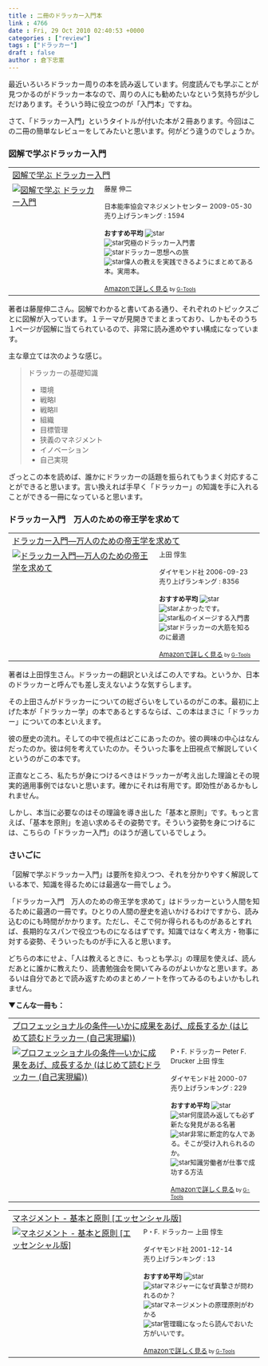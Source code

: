 ```yaml
---
title : 二冊のドラッカー入門本
link : 4766
date : Fri, 29 Oct 2010 02:40:53 +0000
categories : ["review"]
tags : ["ドラッカー"]
draft : false
author : 倉下忠憲
---
```


最近いろいろドラッカー周りの本を読み返しています。何度読んでも学ぶことが見つかるのがドラッカー本なので、周りの人にも勧めたいなという気持ちが少しだけあります。そういう時に役立つのが「入門本」ですね。

さて、「ドラッカー入門」というタイトルが付いた本が２冊あります。今回はこの二冊の簡単なレビューをしてみたいと思います。何がどう違うのでしょうか。
<h3>図解で学ぶドラッカー入門</h3>
<table  border="0" cellpadding="5"><tr><td colspan="2"><a href="http://www.amazon.co.jp/%E5%9B%B3%E8%A7%A3%E3%81%A7%E5%AD%A6%E3%81%B6-%E3%83%89%E3%83%A9%E3%83%83%E3%82%AB%E3%83%BC%E5%85%A5%E9%96%80-%E8%97%A4%E5%B1%8B-%E4%BC%B8%E4%BA%8C/dp/4820745794%3FSubscriptionId%3D15SMZCTB9V8NGR2TW082%26tag%3Drashita1000-22%26linkCode%3Dxm2%26camp%3D2025%26creative%3D165953%26creativeASIN%3D4820745794" target="_top">図解で学ぶ ドラッカー入門</a><img src="http://www.assoc-amazon.jp/e/ir?t=rashita1000-22&l=ur2&o=9" width="1" height="1" style="border: none;" alt="" /></td></tr><tr><td valign="top"><a href="http://www.amazon.co.jp/%E5%9B%B3%E8%A7%A3%E3%81%A7%E5%AD%A6%E3%81%B6-%E3%83%89%E3%83%A9%E3%83%83%E3%82%AB%E3%83%BC%E5%85%A5%E9%96%80-%E8%97%A4%E5%B1%8B-%E4%BC%B8%E4%BA%8C/dp/4820745794%3FSubscriptionId%3D15SMZCTB9V8NGR2TW082%26tag%3Drashita1000-22%26linkCode%3Dxm2%26camp%3D2025%26creative%3D165953%26creativeASIN%3D4820745794" target="_top"><img src="http://ecx.images-amazon.com/images/I/51JGEL3TPfL._SL160_.jpg" border="0" alt="図解で学ぶ ドラッカー入門" /></a></td><td valign="top"><font size="-1">藤屋 伸二 <br /><br />日本能率協会マネジメントセンター  2009-05-30<br />売り上げランキング : 1594<br /><br /><strong>おすすめ平均  </strong><img src="http://g-images.amazon.com/images/G/01/detail/stars-5-0.gif" alt="star" /><br /><img src="http://g-images.amazon.com/images/G/01/detail/stars-5-0.gif" alt="star" />究極のドラッカー入門書<br /><img src="http://g-images.amazon.com/images/G/01/detail/stars-5-0.gif" alt="star" />ドラッカー思想への旅<br /><img src="http://g-images.amazon.com/images/G/01/detail/stars-5-0.gif" alt="star" />偉人の教えを実践できるようにまとめてある本。実用本。<br /><br /><a href="http://www.amazon.co.jp/%E5%9B%B3%E8%A7%A3%E3%81%A7%E5%AD%A6%E3%81%B6-%E3%83%89%E3%83%A9%E3%83%83%E3%82%AB%E3%83%BC%E5%85%A5%E9%96%80-%E8%97%A4%E5%B1%8B-%E4%BC%B8%E4%BA%8C/dp/4820745794%3FSubscriptionId%3D15SMZCTB9V8NGR2TW082%26tag%3Drashita1000-22%26linkCode%3Dxm2%26camp%3D2025%26creative%3D165953%26creativeASIN%3D4820745794" target="_top">Amazonで詳しく見る</a></font><font size="-2"> by <a href="http://www.goodpic.com/mt/aws/index.html" >G-Tools</a></font></td></tr></table>

著者は藤屋伸二さん。図解でわかると書いてある通り、それぞれのトピックスごとに図解が入っています。１テーマが見開きでまとまっており、しかもそのうち１ページが図解に当てられているので、非常に読み進めやすい構成になっています。

主な章立ては次のような感じ。



<blockquote>ドラッカーの基礎知識
<ul>
	<li>環境</li>
	<li>戦略Ⅰ</li>
	<li>戦略Ⅱ</li>
	<li>組織</li>
	<li>目標管理</li>
	<li>狭義のマネジメント</li>
	<li>イノベーション</li>
	<li>自己実現</li>
</ul>


</blockquote>


ざっとこの本を読めば、誰かにドラッカーの話題を振られてもうまく対応することができると思います。言い換えれば手早く「ドラッカー」の知識を手に入れることができる一冊になっていると思います。

<h3>ドラッカー入門　万人のための帝王学を求めて</h3>
<table  border="0" cellpadding="5"><tr><td colspan="2"><a href="http://www.amazon.co.jp/%E3%83%89%E3%83%A9%E3%83%83%E3%82%AB%E3%83%BC%E5%85%A5%E9%96%80%E2%80%95%E4%B8%87%E4%BA%BA%E3%81%AE%E3%81%9F%E3%82%81%E3%81%AE%E5%B8%9D%E7%8E%8B%E5%AD%A6%E3%82%92%E6%B1%82%E3%82%81%E3%81%A6-%E4%B8%8A%E7%94%B0-%E6%83%87%E7%94%9F/dp/4478307032%3FSubscriptionId%3D15SMZCTB9V8NGR2TW082%26tag%3Drashita1000-22%26linkCode%3Dxm2%26camp%3D2025%26creative%3D165953%26creativeASIN%3D4478307032" target="_top">ドラッカー入門―万人のための帝王学を求めて</a><img src="http://www.assoc-amazon.jp/e/ir?t=rashita1000-22&l=ur2&o=9" width="1" height="1" style="border: none;" alt="" /></td></tr><tr><td valign="top"><a href="http://www.amazon.co.jp/%E3%83%89%E3%83%A9%E3%83%83%E3%82%AB%E3%83%BC%E5%85%A5%E9%96%80%E2%80%95%E4%B8%87%E4%BA%BA%E3%81%AE%E3%81%9F%E3%82%81%E3%81%AE%E5%B8%9D%E7%8E%8B%E5%AD%A6%E3%82%92%E6%B1%82%E3%82%81%E3%81%A6-%E4%B8%8A%E7%94%B0-%E6%83%87%E7%94%9F/dp/4478307032%3FSubscriptionId%3D15SMZCTB9V8NGR2TW082%26tag%3Drashita1000-22%26linkCode%3Dxm2%26camp%3D2025%26creative%3D165953%26creativeASIN%3D4478307032" target="_top"><img src="http://ecx.images-amazon.com/images/I/418J41127HL._SL160_.jpg" border="0" alt="ドラッカー入門―万人のための帝王学を求めて" /></a></td><td valign="top"><font size="-1">上田 惇生 <br /><br />ダイヤモンド社  2006-09-23<br />売り上げランキング : 8356<br /><br /><strong>おすすめ平均  </strong><img src="http://g-images.amazon.com/images/G/01/detail/stars-4-5.gif" alt="star" /><br /><img src="http://g-images.amazon.com/images/G/01/detail/stars-5-0.gif" alt="star" />よかったです。<br /><img src="http://g-images.amazon.com/images/G/01/detail/stars-5-0.gif" alt="star" />私のイメージする入門書<br /><img src="http://g-images.amazon.com/images/G/01/detail/stars-5-0.gif" alt="star" />ドラッカーの大筋を知るのに最適<br /><br /><a href="http://www.amazon.co.jp/%E3%83%89%E3%83%A9%E3%83%83%E3%82%AB%E3%83%BC%E5%85%A5%E9%96%80%E2%80%95%E4%B8%87%E4%BA%BA%E3%81%AE%E3%81%9F%E3%82%81%E3%81%AE%E5%B8%9D%E7%8E%8B%E5%AD%A6%E3%82%92%E6%B1%82%E3%82%81%E3%81%A6-%E4%B8%8A%E7%94%B0-%E6%83%87%E7%94%9F/dp/4478307032%3FSubscriptionId%3D15SMZCTB9V8NGR2TW082%26tag%3Drashita1000-22%26linkCode%3Dxm2%26camp%3D2025%26creative%3D165953%26creativeASIN%3D4478307032" target="_top">Amazonで詳しく見る</a></font><font size="-2"> by <a href="http://www.goodpic.com/mt/aws/index.html" >G-Tools</a></font></td></tr></table>

著者は上田惇生さん。ドラッカーの翻訳といえばこの人ですね。というか、日本のドラッカーと呼んでも差し支えないような気すらします。

その上田さんがドラッカーについての総ざらいをしているのがこの本。最初に上げた本が「ドラッカー学」の本であるとするならば、この本はまさに「ドラッカー」についての本といえます。

彼の歴史の流れ。そしての中で視点はどこにあったのか。彼の興味の中心はなんだったのか。彼は何を考えていたのか。そういった事を上田視点で解説していくというのがこの本です。

正直なところ、私たちが身につけるべきはドラッカーが考え出した理論とその現実的適用事例ではないと思います。確かにそれは有用です。即効性があるかもしれません。

しかし、本当に必要なのはその理論を導き出した「基本と原則」です。もっと言えば、「基本を原則」を追い求めるその姿勢です。そういう姿勢を身につけるには、こちらの「ドラッカー入門」のほうが適しているでしょう。

<h3>さいごに</h3>
「図解で学ぶドラッカー入門」は要所を抑えつつ、それを分かりやすく解説している本で、知識を得るためには最適な一冊でしょう。

「ドラッカー入門　万人のための帝王学を求めて」はドラッカーという人間を知るために最適の一冊です。ひとりの人間の歴史を追いかけるわけですから、読み込むのにも時間がかかります。ただし、そこで何か得られるものがあるとすれば、長期的なスパンで役立つものになるはずです。知識ではなく考え方・物事に対する姿勢、そういったものが手に入ると思います。

どちらの本にせよ、「人は教えるときに、もっとも学ぶ」の理屈を使えば、読んだあとに誰かに教えたり、読書勉強会を開いてみるのがよいかなと思います。あるいは自分であとで読み返すためのまとめノートを作ってみるのもよいかもしれません。

<strong>▼こんな一冊も：</strong>
<table  border="0" cellpadding="5"><tr><td colspan="2"><a href="http://www.amazon.co.jp/%E3%83%97%E3%83%AD%E3%83%95%E3%82%A7%E3%83%83%E3%82%B7%E3%83%A7%E3%83%8A%E3%83%AB%E3%81%AE%E6%9D%A1%E4%BB%B6%E2%80%95%E3%81%84%E3%81%8B%E3%81%AB%E6%88%90%E6%9E%9C%E3%82%92%E3%81%82%E3%81%92%E3%80%81%E6%88%90%E9%95%B7%E3%81%99%E3%82%8B%E3%81%8B-%E3%81%AF%E3%81%98%E3%82%81%E3%81%A6%E8%AA%AD%E3%82%80%E3%83%89%E3%83%A9%E3%83%83%E3%82%AB%E3%83%BC-%E8%87%AA%E5%B7%B1%E5%AE%9F%E7%8F%BE%E7%B7%A8-P%E3%83%BBF-%E3%83%89%E3%83%A9%E3%83%83%E3%82%AB%E3%83%BC/dp/4478300593%3FSubscriptionId%3D15SMZCTB9V8NGR2TW082%26tag%3Drashita1000-22%26linkCode%3Dxm2%26camp%3D2025%26creative%3D165953%26creativeASIN%3D4478300593" target="_top">プロフェッショナルの条件―いかに成果をあげ、成長するか (はじめて読むドラッカー (自己実現編))</a><img src="http://www.assoc-amazon.jp/e/ir?t=rashita1000-22&l=ur2&o=9" width="1" height="1" style="border: none;" alt="" /></td></tr><tr><td valign="top"><a href="http://www.amazon.co.jp/%E3%83%97%E3%83%AD%E3%83%95%E3%82%A7%E3%83%83%E3%82%B7%E3%83%A7%E3%83%8A%E3%83%AB%E3%81%AE%E6%9D%A1%E4%BB%B6%E2%80%95%E3%81%84%E3%81%8B%E3%81%AB%E6%88%90%E6%9E%9C%E3%82%92%E3%81%82%E3%81%92%E3%80%81%E6%88%90%E9%95%B7%E3%81%99%E3%82%8B%E3%81%8B-%E3%81%AF%E3%81%98%E3%82%81%E3%81%A6%E8%AA%AD%E3%82%80%E3%83%89%E3%83%A9%E3%83%83%E3%82%AB%E3%83%BC-%E8%87%AA%E5%B7%B1%E5%AE%9F%E7%8F%BE%E7%B7%A8-P%E3%83%BBF-%E3%83%89%E3%83%A9%E3%83%83%E3%82%AB%E3%83%BC/dp/4478300593%3FSubscriptionId%3D15SMZCTB9V8NGR2TW082%26tag%3Drashita1000-22%26linkCode%3Dxm2%26camp%3D2025%26creative%3D165953%26creativeASIN%3D4478300593" target="_top"><img src="http://ecx.images-amazon.com/images/I/51EG2EG9X3L._SL160_.jpg" border="0" alt="プロフェッショナルの条件―いかに成果をあげ、成長するか (はじめて読むドラッカー (自己実現編))" /></a></td><td valign="top"><font size="-1">P・F. ドラッカー Peter F. Drucker 上田 惇生 <br /><br />ダイヤモンド社  2000-07<br />売り上げランキング : 229<br /><br /><strong>おすすめ平均  </strong><img src="http://g-images.amazon.com/images/G/01/detail/stars-4-5.gif" alt="star" /><br /><img src="http://g-images.amazon.com/images/G/01/detail/stars-5-0.gif" alt="star" />何度読み返しても必ず新たな発見がある名著<br /><img src="http://g-images.amazon.com/images/G/01/detail/stars-3-0.gif" alt="star" />非常に断定的な人である。そこが受け入れられるのか。<br /><img src="http://g-images.amazon.com/images/G/01/detail/stars-5-0.gif" alt="star" />知識労働者が仕事で成功する方法<br /><br /><a href="http://www.amazon.co.jp/%E3%83%97%E3%83%AD%E3%83%95%E3%82%A7%E3%83%83%E3%82%B7%E3%83%A7%E3%83%8A%E3%83%AB%E3%81%AE%E6%9D%A1%E4%BB%B6%E2%80%95%E3%81%84%E3%81%8B%E3%81%AB%E6%88%90%E6%9E%9C%E3%82%92%E3%81%82%E3%81%92%E3%80%81%E6%88%90%E9%95%B7%E3%81%99%E3%82%8B%E3%81%8B-%E3%81%AF%E3%81%98%E3%82%81%E3%81%A6%E8%AA%AD%E3%82%80%E3%83%89%E3%83%A9%E3%83%83%E3%82%AB%E3%83%BC-%E8%87%AA%E5%B7%B1%E5%AE%9F%E7%8F%BE%E7%B7%A8-P%E3%83%BBF-%E3%83%89%E3%83%A9%E3%83%83%E3%82%AB%E3%83%BC/dp/4478300593%3FSubscriptionId%3D15SMZCTB9V8NGR2TW082%26tag%3Drashita1000-22%26linkCode%3Dxm2%26camp%3D2025%26creative%3D165953%26creativeASIN%3D4478300593" target="_top">Amazonで詳しく見る</a></font><font size="-2"> by <a href="http://www.goodpic.com/mt/aws/index.html" >G-Tools</a></font></td></tr></table>

<table  border="0" cellpadding="5"><tr><td colspan="2"><a href="http://www.amazon.co.jp/%E3%83%9E%E3%83%8D%E3%82%B8%E3%83%A1%E3%83%B3%E3%83%88-%E5%9F%BA%E6%9C%AC%E3%81%A8%E5%8E%9F%E5%89%87-%E3%82%A8%E3%83%83%E3%82%BB%E3%83%B3%E3%82%B7%E3%83%A3%E3%83%AB%E7%89%88-P%E3%83%BBF-%E3%83%89%E3%83%A9%E3%83%83%E3%82%AB%E3%83%BC/dp/4478410232%3FSubscriptionId%3D15SMZCTB9V8NGR2TW082%26tag%3Drashita1000-22%26linkCode%3Dxm2%26camp%3D2025%26creative%3D165953%26creativeASIN%3D4478410232" target="_top">マネジメント - 基本と原則  [エッセンシャル版]</a><img src="http://www.assoc-amazon.jp/e/ir?t=rashita1000-22&l=ur2&o=9" width="1" height="1" style="border: none;" alt="" /></td></tr><tr><td valign="top"><a href="http://www.amazon.co.jp/%E3%83%9E%E3%83%8D%E3%82%B8%E3%83%A1%E3%83%B3%E3%83%88-%E5%9F%BA%E6%9C%AC%E3%81%A8%E5%8E%9F%E5%89%87-%E3%82%A8%E3%83%83%E3%82%BB%E3%83%B3%E3%82%B7%E3%83%A3%E3%83%AB%E7%89%88-P%E3%83%BBF-%E3%83%89%E3%83%A9%E3%83%83%E3%82%AB%E3%83%BC/dp/4478410232%3FSubscriptionId%3D15SMZCTB9V8NGR2TW082%26tag%3Drashita1000-22%26linkCode%3Dxm2%26camp%3D2025%26creative%3D165953%26creativeASIN%3D4478410232" target="_top"><img src="http://ecx.images-amazon.com/images/I/41AY8WEF74L._SL160_.jpg" border="0" alt="マネジメント - 基本と原則  [エッセンシャル版]" /></a></td><td valign="top"><font size="-1">P・F. ドラッカー 上田 惇生 <br /><br />ダイヤモンド社  2001-12-14<br />売り上げランキング : 13<br /><br /><strong>おすすめ平均  </strong><img src="http://g-images.amazon.com/images/G/01/detail/stars-4-5.gif" alt="star" /><br /><img src="http://g-images.amazon.com/images/G/01/detail/stars-5-0.gif" alt="star" />マネジャーになぜ真摯さが問われるのか？<br /><img src="http://g-images.amazon.com/images/G/01/detail/stars-5-0.gif" alt="star" />マネージメントの原理原則がわかる<br /><img src="http://g-images.amazon.com/images/G/01/detail/stars-5-0.gif" alt="star" />管理職になったら読んでおいた方がいいです。<br /><br /><a href="http://www.amazon.co.jp/%E3%83%9E%E3%83%8D%E3%82%B8%E3%83%A1%E3%83%B3%E3%83%88-%E5%9F%BA%E6%9C%AC%E3%81%A8%E5%8E%9F%E5%89%87-%E3%82%A8%E3%83%83%E3%82%BB%E3%83%B3%E3%82%B7%E3%83%A3%E3%83%AB%E7%89%88-P%E3%83%BBF-%E3%83%89%E3%83%A9%E3%83%83%E3%82%AB%E3%83%BC/dp/4478410232%3FSubscriptionId%3D15SMZCTB9V8NGR2TW082%26tag%3Drashita1000-22%26linkCode%3Dxm2%26camp%3D2025%26creative%3D165953%26creativeASIN%3D4478410232" target="_top">Amazonで詳しく見る</a></font><font size="-2"> by <a href="http://www.goodpic.com/mt/aws/index.html" >G-Tools</a></font></td></tr></table>
